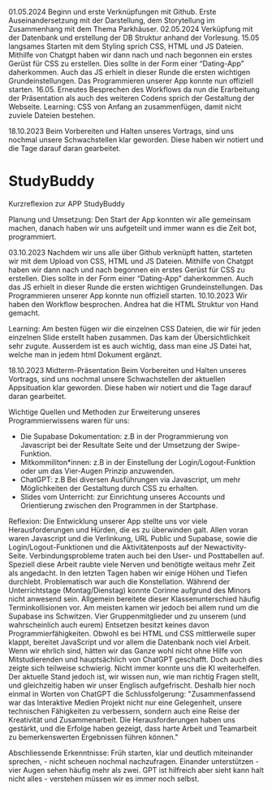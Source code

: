 01.05.2024 Beginn und erste Verknüpfungen mit Github. Erste Auseinandersetzung mit der Darstellung, dem Storytellung im Zusammenhang mit dem Thema Parkhäuser.
02.05.2024 Verküpfung mit der Datenbank und erstellung der DB Struktur anhand der Vorlesung. 15.05 langsames Starten mit dem Styling sprich CSS, HTML und JS Dateien. Mithilfe von Chatgpt haben wir dann nach und nach begonnen ein erstes Gerüst für CSS zu erstellen. Dies sollte in der Form einer “Dating-App” daherkommen. Auch das JS erhielt in dieser Runde die ersten wichtigen Grundeinstellungen. Das Programmieren unserer App konnte nun offiziell starten. 16.05. Erneutes Besprechen des Workflows da nun die Erarbeitung der Präsentation als auch des weiteren Codens sprich der Gestaltung der Webseite. Learning: CSS von Anfang an zusammenfügen, damit nicht zuviele Dateien bestehen.

18.10.2023
Beim Vorbereiten und Halten unseres Vortrags, sind uns nochmal unsere Schwachstellen klar geworden. Diese haben wir notiert und die Tage darauf daran gearbeitet.
# StudyBuddy
Kurzreflexion zur APP StudyBuddy 

Planung und Umsetzung:
Den Start der App konnten wir alle gemeinsam machen, danach haben wir uns aufgeteilt und immer wann es die Zeit bot, programmiert. 

03.10.2023 
Nachdem wir uns alle über Github verknüpft hatten, starteten wir mit dem Upload von CSS, HTML und JS Dateien. 
Mithilfe von Chatgpt haben wir dann nach und nach begonnen ein erstes Gerüst für CSS zu erstellen. 
Dies sollte in der Form einer “Dating-App” daherkommen. Auch das JS erhielt in dieser Runde die ersten wichtigen Grundeinstellungen. 
Das Programmieren unserer App konnte nun offiziell starten.
10.10.2023 Wir haben den Workflow besprochen. Andrea hat die HTML Struktur von Hand gemacht. 

Learning: 
Am besten fügen wir die einzelnen CSS Dateien, die wir für jeden einzelnen Slide erstellt haben zusammen. Das kam der Übersichtlichkeit sehr zugute. 
Ausserdem ist es auch wichtig, dass man eine JS Datei hat, welche man in jedem html Dokument ergänzt.

18.10.2023 Midterm-Präsentation
Beim Vorbereiten und Halten unseres Vortrags, sind uns nochmal unsere Schwachstellen der aktuellen Appsituation klar geworden. 
Diese haben wir notiert und die Tage darauf daran gearbeitet.

Wichtige Quellen und Methoden zur Erweiterung unseres Programmierwissens waren für uns:
- Die Supabase Dokumentation: z.B in der Programmierung von Javascript bei der Resultate Seite und der Umsetzung der Swipe-Funktion.
- Mitkommiliton*innen: z.B in der Einstellung der Login/Logout-Funktion oder um das Vier-Augen Prinzip anzuwenden.
- ChatGPT: z.B Bei diversen Ausführungen via Javascript, um mehr Möglichkeiten der Gestaltung durch CSS zu erhalten.
- Slides vom Unterricht: zur Einrichtung unseres Accounts und Orientierung zwischen den Programmen in der Startphase.

Reflexion:
Die Entwicklung unserer App stellte uns vor viele Herausforderungen und Hürden, die es zu überwinden galt. 
Allen voran waren Javascript und die Verlinkung, URL Public und Supabase, sowie die Login/Logout-Funktionen 
und die Aktivitätenposts auf der Newactivity-Seite. Verbindungsprobleme traten auch bei den User- und Posttabellen auf. 
Speziell diese Arbeit raubte viele Nerven und benötigte weitaus mehr Zeit als angedacht. In den letzten Tagen
haben wir einige Höhen und Tiefen durchlebt. Problematisch war auch die Konstellation. Während der Unterrichtstage
(Montag/Dienstag) konnte Corinne aufgrund des Minors nicht anwesend sein. Allgemein bereitete dieser Klassenunterschied
häufig Terminkollisionen vor. Am meisten kamen wir jedoch bei allem rund um die Supabase ins Schwitzen. Vier
Gruppenmitglieder und zu unserem (und wahrscheinlich auch eurem) Entsetzen besitzt keines davon Programmierfähigkeiten.
Obwohl es bei HTML und CSS mittlerweile super klappt, bereitet JavaScript und vor allem die Datenbank noch viel
Arbeit. Wenn wir ehrlich sind, hätten wir das Ganze wohl nicht ohne Hilfe von Mitstudierenden und hauptsächlich
von ChatGPT geschafft. Doch auch dies zeigte sich teilweise schwierig. Nicht immer konnte uns die KI weiterhelfen. 
Der aktuelle Stand jedoch ist, wir wissen nun, wie man richtig Fragen stellt, und gleichzeitig haben wir unser Englisch 
aufgefrischt. Deshalb hier noch einmal in Worten von ChatGPT die Schlussfolgerung: "Zusammenfassend war das Interaktive 
Medien Projekt nicht nur eine Gelegenheit, unsere technischen Fähigkeiten zu verbessern, sondern auch eine Reise der 
Kreativität und Zusammenarbeit. Die Herausforderungen haben uns gestärkt, und die Erfolge haben gezeigt, dass harte 
Arbeit und Teamarbeit zu bemerkenswerten Ergebnissen führen können."



Abschliessende Erkenntnisse: 
Früh starten, klar und deutlich miteinander sprechen, - nicht scheuen nochmal nachzufragen. 
Einander unterstützen - vier Augen sehen häufig mehr als zwei. 
GPT ist hilfreich aber sieht kann halt nicht alles - verstehen müssen wir es immer noch selbst.
